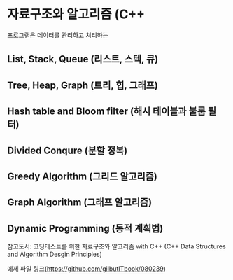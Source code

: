 # 자료구조와 알고리즘 (C++


프로그램은 데이터를 관리하고 처리하는 



## List, Stack, Queue (리스트, 스텍, 큐)

## Tree, Heap, Graph (트리, 힙, 그래프)

## Hash table and Bloom filter (해시 테이블과 불룸 필터)

## Divided Conqure (분할 정복)

## Greedy Algorithm (그리드 알고리즘)

## Graph Algorithm (그래프 알고리즘)

## Dynamic Programming (동적 계획법)








참고도서: 코딩테스트를 위한 자료구조와 알고리즘 with C++ (C++ Data Structures and Algorithm Desgin Principles)

에제 파일 링크(https://github.com/gilbutITbook/080239)
